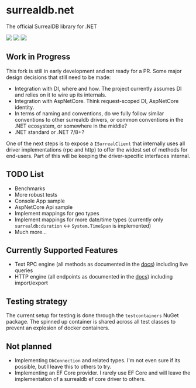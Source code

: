 # surrealdb.net

The official SurrealDB library for .NET

[![](https://img.shields.io/badge/status-beta-ff00bb.svg?style=flat-square)](https://github.com/surrealdb/surrealdb.net) [![](https://img.shields.io/badge/docs-view-44cc11.svg?style=flat-square)](https://surrealdb.com/docs/integration/libraries/dotnet) [![](https://img.shields.io/badge/license-Apache_License_2.0-00bfff.svg?style=flat-square)](https://github.com/surrealdb/surrealdb.net)

## Work in Progress
This fork is still in early development and not ready for a PR. Some major design decisions that still need to be made:

- Integration with DI, where and how. The project currently assumes DI and relies on it to wire up its internals.
- Integration with AspNetCore. Think request-scoped DI, AspNetCore identity.
- In terms of naming and conventions, do we fully follow similar conventions to other surrealdb drivers, or common conventions in the .NET ecosystem, or somewhere in the middle?
- .NET standard or .NET 7/8+?

One of the next steps is to expose a `ISurrealClient` that internally uses all driver implementations (rpc and http) to offer the widest set of methods for end-users. Part of this will be keeping the driver-specific interfaces internal.

## TODO List
- Benchmarks
- More robust tests
- Console App sample
- AspNetCore Api sample
- Implement mappings for geo types
- Implement mappings for more date/time types (currently only `surrealdb:duration` <-> `System.TimeSpan` is implemented)
- Much more...

## Currently Supported Features
- Text RPC engine (all methods as documented in the [docs](https://surrealdb.com/docs/integration/websocket/text)) including live queries
- HTTP engine (all endpoints as documented in the [docs](https://surrealdb.com/docs/integration/http)) including import/export

## Testing strategy
The current setup for testing is done through the `testcontainers` NuGet package. The spinned up container is shared across all test classes to prevent an explosion of docker containers.

##  Not planned
- Implementing `DbConnection` and related types. I'm not even sure if its possible, but I leave this to others to try.
- Implementing an EF Core provider. I rarely use EF Core and will leave the implementation of a surrealdb ef core driver to others.
